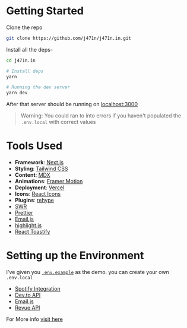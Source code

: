 
# Getting Started

Clone the repo
```bash
git clone https://github.com/j471n/j471n.in.git
```

Install all the deps-
```bash
cd j471n.in

# Install deps
yarn

# Running the dev server
yarn dev
```

After that server should be running on [localhost:3000](http://localhost:3000)

> Warning: You could ran to into errors if you haven't populated the `.env.local` with correct values

# Tools Used 

- **Framework**: [Next.js](https://nextjs.org/)
- **Styling**: [Tailwind CSS](https://tailwindcss.com/)
- **Content**: [MDX](https://github.com/mdx-js/mdx)
- **Animations**: [Framer Motion](https://framer.com/motion)
- **Deployment**: [Vercel](https://vercel.com)
- **Icons**: [React Icons](https://react-icons.github.io/react-icons/)
- **Plugins**: [rehype](https://github.com/rehypejs/rehype)
- [SWR](https://swr.vercel.app/)
- [Prettier](https://prettier.io)
- [Email.js](https://github.com/emailjs-com/emailjs-sdk)
- [highlight.js](https://github.com/highlightjs/highlight.js)
- [React Toastify](https://github.com/fkhadra/react-toastify)


# Setting up the Environment
I've given you [`.env.example`](/.env.example) as the demo. you can create your own `.env.local`

- [Spotify Integration](https://j471n.in/blogs/spotify-api-nextjs)
- [Dev.to API](https://dev.to/settings/account)
- [Email.js](https://www.emailjs.com/docs/sdk/installation/)
- [Revue API](https://www.getrevue.co/app/integrations)

For More info [visit here](/.env.example)